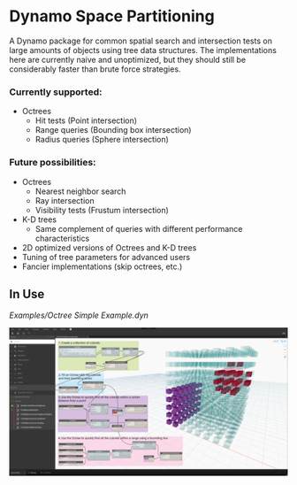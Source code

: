 # Dynamo Space Partitioning

A Dynamo package for common spatial search and intersection tests on large amounts of objects using tree data structures. The implementations here are currently naive and unoptimized, but they should still be considerably faster than brute force strategies.

### Currently supported:

* Octrees
   * Hit tests (Point intersection)
   * Range queries (Bounding box intersection)
   * Radius queries (Sphere intersection)

### Future possibilities:

* Octrees
   * Nearest neighbor search
   * Ray intersection
   * Visibility tests (Frustum intersection)
* K-D trees
   * Same complement of queries with different performance characteristics
* 2D optimized versions of Octrees and K-D trees
* Tuning of tree parameters for advanced users
* Fancier implementations (skip octrees, etc.)

## In Use
*Examples/Octree Simple Example.dyn*

![Screenshot of Octree Simple Example.dyn graph in Examples folder](Examples/SimpleExample.png)


